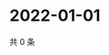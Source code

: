 # 2022-01-01

共 0 条

<!-- BEGIN WEIBO -->
<!-- 最后更新时间 Sat Jan 01 2022 04:09:53 GMT+0800 (China Standard Time) -->

<!-- END WEIBO -->
